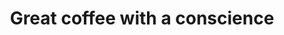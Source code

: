 ---
templateKey: index-page
title: Great coffee with a conscience
heading: Great coffee with a conscience
---